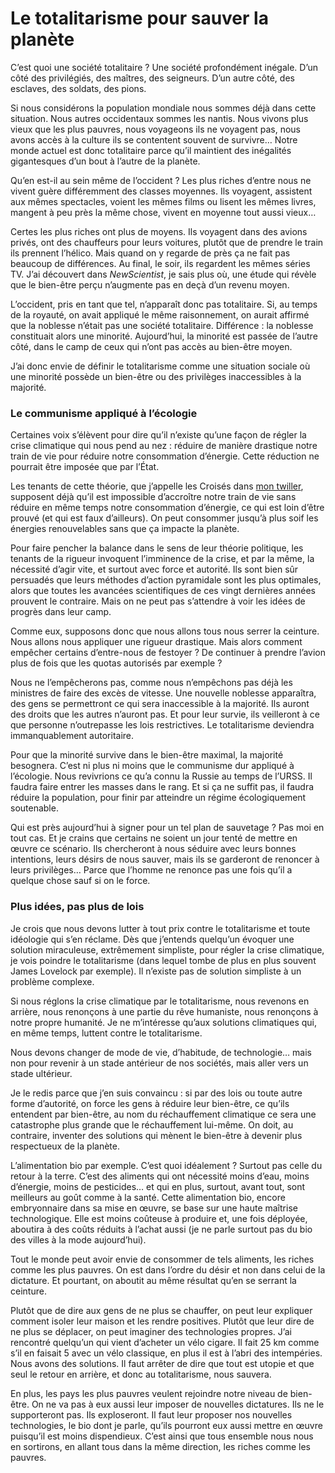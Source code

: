 # Le totalitarisme pour sauver la planète

C’est quoi une société totalitaire ? Une société profondément inégale. D’un côté des privilégiés, des maîtres, des seigneurs. D’un autre côté, des esclaves, des soldats, des pions.<span id="more-5923"></span>

Si nous considérons la population mondiale nous sommes déjà dans cette situation. Nous autres occidentaux sommes les nantis. Nous vivons plus vieux que les plus pauvres, nous voyageons ils ne voyagent pas, nous avons accès à la culture ils se contentent souvent de survivre… Notre monde actuel est donc totalitaire parce qu’il maintient des inégalités gigantesques d’un bout à l’autre de la planète.

Qu’en est-il au sein même de l’occident ? Les plus riches d’entre nous ne vivent guère différemment des classes moyennes. Ils voyagent, assistent aux mêmes spectacles, voient les mêmes films ou lisent les mêmes livres, mangent à peu près la même chose, vivent en moyenne tout aussi vieux…

Certes les plus riches ont plus de moyens. Ils voyagent dans des avions privés, ont des chauffeurs pour leurs voitures, plutôt que de prendre le train ils prennent l’hélico. Mais quand on y regarde de près ça ne fait pas beaucoup de différences. Au final, le soir, ils regardent les mêmes séries TV. J’ai découvert dans *NewScientist*, je sais plus où, une étude qui révèle que le bien-être perçu n’augmente pas en deçà d’un revenu moyen.

L’occident, pris en tant que tel, n’apparaît donc pas totalitaire. Si, au temps de la royauté, on avait appliqué le même raisonnement, on aurait affirmé que la noblesse n’était pas une société totalitaire. Différence : la noblesse constituait alors une minorité. Aujourd’hui, la minorité est passée de l’autre côté, dans le camp de ceux qui n’ont pas accès au bien-être moyen.

J’ai donc envie de définir le totalitarisme comme une situation sociale où une minorité possède un bien-être ou des privilèges inaccessibles à la majorité.

### Le communisme appliqué à l’écologie

Certaines voix s’élèvent pour dire qu’il n’existe qu’une façon de régler la crise climatique qui nous pend au nez : réduire de manière drastique notre train de vie pour réduire notre consommation d’énergie. Cette réduction ne pourrait être imposée que par l’État.

Les tenants de cette théorie, que j’appelle les Croisés dans [mon twiller](http://twiller.tcrouzet.com), supposent déjà qu’il est impossible d’accroître notre train de vie sans réduire en même temps notre consommation d’énergie, ce qui est loin d’être prouvé (et qui est faux d’ailleurs). On peut consommer jusqu’à plus soif les énergies renouvelables sans que ça impacte la planète.

Pour faire pencher la balance dans le sens de leur théorie politique, les tenants de la rigueur invoquent l’imminence de la crise, et par la même, la nécessité d’agir vite, et surtout avec force et autorité. Ils sont bien sûr persuadés que leurs méthodes d’action pyramidale sont les plus optimales, alors que toutes les avancées scientifiques de ces vingt dernières années prouvent le contraire. Mais on ne peut pas s’attendre à voir les idées de progrès dans leur camp.

Comme eux, supposons donc que nous allons tous nous serrer la ceinture. Nous allons nous appliquer une rigueur drastique. Mais alors comment empêcher certains d’entre-nous de festoyer ? De continuer à prendre l’avion plus de fois que les quotas autorisés par exemple ?

Nous ne l’empêcherons pas, comme nous n’empêchons pas déjà les ministres de faire des excès de vitesse. Une nouvelle noblesse apparaîtra, des gens se permettront ce qui sera inaccessible à la majorité. Ils auront des droits que les autres n’auront pas. Et pour leur survie, ils veilleront à ce que personne n’outrepasse les lois restrictives. Le totalitarisme deviendra immanquablement autoritaire.

Pour que la minorité survive dans le bien-être maximal, la majorité besognera. C’est ni plus ni moins que le communisme dur appliqué à l’écologie. Nous revivrions ce qu’a connu la Russie au temps de l’URSS. Il faudra faire entrer les masses dans le rang. Et si ça ne suffit pas, il faudra réduire la population, pour finir par atteindre un régime écologiquement soutenable.

Qui est près aujourd’hui à signer pour un tel plan de sauvetage ? Pas moi en tout cas. Et je crains que certains ne soient un jour tenté de mettre en œuvre ce scénario. Ils chercheront à nous séduire avec leurs bonnes intentions, leurs désirs de nous sauver, mais ils se garderont de renoncer à leurs privilèges… Parce que l’homme ne renonce pas une fois qu’il a quelque chose sauf si on le force.

### Plus idées, pas plus de lois

Je crois que nous devons lutter à tout prix contre le totalitarisme et toute idéologie qui s’en réclame. Dès que j’entends quelqu’un évoquer une solution miraculeuse, extrêmement simpliste, pour régler la crise climatique, je vois poindre le totalitarisme (dans lequel tombe de plus en plus souvent James Lovelock par exemple). Il n’existe pas de solution simpliste à un problème complexe.

Si nous réglons la crise climatique par le totalitarisme, nous revenons en arrière, nous renonçons à une partie du rêve humaniste, nous renonçons à notre propre humanité. Je ne m’intéresse qu’aux solutions climatiques qui, en même temps, luttent contre le totalitarisme.

Nous devons changer de mode de vie, d’habitude, de technologie… mais non pour revenir à un stade antérieur de nos sociétés, mais aller vers un stade ultérieur.

Je le redis parce que j’en suis convaincu : si par des lois ou toute autre forme d’autorité, on force les gens à réduire leur bien-être, ce qu’ils entendent par bien-être, au nom du réchauffement climatique ce sera une catastrophe plus grande que le réchauffement lui-même. On doit, au contraire, inventer des solutions qui mènent le bien-être à devenir plus respectueux de la planète.

L’alimentation bio par exemple. C’est quoi idéalement ? Surtout pas celle du retour à la terre. C’est des aliments qui ont nécessité moins d’eau, moins d’énergie, moins de pesticides… et qui en plus, surtout, avant tout, sont meilleurs au goût comme à la santé. Cette alimentation bio, encore embryonnaire dans sa mise en œuvre, se base sur une haute maîtrise technologique. Elle est moins coûteuse à produire et, une fois déployée, aboutira à des coûts réduits à l’achat aussi (je ne parle surtout pas du bio des villes à la mode aujourd’hui).

Tout le monde peut avoir envie de consommer de tels aliments, les riches comme les plus pauvres. On est dans l’ordre du désir et non dans celui de la dictature. Et pourtant, on aboutit au même résultat qu’en se serrant la ceinture.

Plutôt que de dire aux gens de ne plus se chauffer, on peut leur expliquer comment isoler leur maison et les rendre positives. Plutôt que leur dire de ne plus se déplacer, on peut imaginer des technologies propres. J’ai rencontré quelqu’un qui vient d’acheter un vélo cigare. Il fait 25 km comme s’il en faisait 5 avec un vélo classique, en plus il est à l’abri des intempéries. Nous avons des solutions. Il faut arrêter de dire que tout est utopie et que seul le retour en arrière, et donc au totalitarisme, nous sauvera.

En plus, les pays les plus pauvres veulent rejoindre notre niveau de bien-être. On ne va pas à eux aussi leur imposer de nouvelles dictatures. Ils ne le supporteront pas. Ils exploseront. Il faut leur proposer nos nouvelles technologies, le bio dont je parle, qu’ils pourront eux aussi mettre en œuvre puisqu’il est moins dispendieux. C’est ainsi que tous ensemble nous nous en sortirons, en allant tous dans la même direction, les riches comme les pauvres.